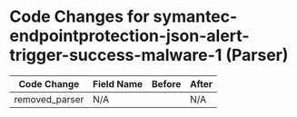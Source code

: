 # Code Changes for symantec-endpointprotection-json-alert-trigger-success-malware-1 (Parser)

| Code Change | Field Name | Before | After |
|-------------|------------|--------|-------|
| removed_parser | N/A |  | N/A |